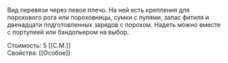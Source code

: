 Вид перевязи через левое плечо. На ней есть крепления для порохового рога или пороховницы, сумки с пулями, запас фитиля и двенадцати подготовленных зарядов с порохом. Надеть можно вместе с портупеей или бандольером на выбор.


Стоимость: 5 [[С.М.]]<br>
Свойства: [[Особое]]